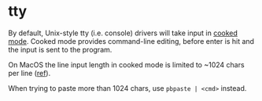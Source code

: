 # tty

By default, Unix-style tty (i.e. console) drivers will take input in [cooked mode](https://en.wikipedia.org/wiki/Terminal_mode). Cooked mode provides command-line editing, before enter is hit and the input is sent to the program.

On MacOS the line input length in cooked mode is limited to ~1024 chars per line ([ref](https://superuser.com/a/265898/12874)).

When trying to paste more than 1024 chars, use `pbpaste | <cmd>` instead.
